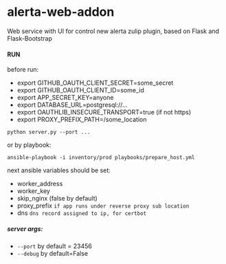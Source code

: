 # alerta-web-addon
Web service with UI for control new alerta zulip plugin, based on Flask and Flask-Bootstrap

#### RUN
before run:
- export GITHUB_OAUTH_CLIENT_SECRET=some_secret
- export GITHUB_OAUTH_CLIENT_ID=some_id
- export APP_SECRET_KEY=anyone
- export DATABASE_URL=postgresql://...
- export OAUTHLIB_INSECURE_TRANSPORT=true (if not https)
- export PROXY_PREFIX_PATH=/some_location

`python server.py --port ...`

or by playbook: 
 
`ansible-playbook -i inventory/prod playbooks/prepare_host.yml`
  
 next ansible variables should be set:
- worker_address
- worker_key
- skip_nginx (false by default)
- proxy_prefix `if app runs under reverse proxy sub location`
- dns `dns record assigned to ip, for certbot`

##### server args:
- `--port` by default = 23456
- `--debug` by default=False